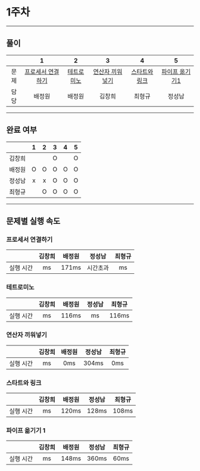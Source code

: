 # 1주차
---
## 풀이

||1|2|3|4|5|
|:---:|:---:|:---:|:---:|:---:|:---:|
| 문제 |[프로세서 연결하기](https://swexpertacademy.com/main/code/problem/problemDetail.do?contestProbId=AV4suNtaXFEDFAUf&&)|[테트로미노](https://www.acmicpc.net/problem/14500)|[연산자 끼워넣기](https://www.acmicpc.net/problem/14888)|[스타트와 링크](https://www.acmicpc.net/problem/14889)|[파이프 옮기기1](https://www.acmicpc.net/problem/17070)|
|담당|배정원|배정원|김창희|최형규|정성남|
---
## 완료 여부


||1|2|3|4|5|
|:---:|:---:|:---:|:---:|:---:|:---:|
|김창희|  |  | O |  | O |
|배정원| O | O | O | O | O |
|정성남| x | x | O | O | O |
|최형규|  | O | O | O | O |
---
## 문제별 실행 속도


### 프로세서 연결하기
||김창희|배정원|정성남|최형규|
|:---:|:---:|:---:|:---:|:---:|
|실행 시간| ms | 171ms |시간초과| ms | ms |

### 테트로미노
||김창희|배정원|정성남|최형규|
|:---:|:---:|:---:|:---:|:---:|
|실행 시간| ms | 116ms | ms | 116ms | ms |

### 연산자 끼워넣기
||김창희|배정원|정성남|최형규|
|:---:|:---:|:---:|:---:|:---:|
|실행 시간| ms | 0ms | 304ms | 0ms | ms |

### 스타트와 링크
||김창희|배정원|정성남|최형규|
|:---:|:---:|:---:|:---:|:---:|
|실행 시간| ms | 120ms | 128ms | 108ms | ms |

### 파이프 옮기기 1
||김창희|배정원|정성남|최형규|
|:---:|:---:|:---:|:---:|:---:|
|실행 시간| ms | 148ms | 360ms | 60ms | ms |
